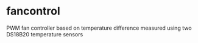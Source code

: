 # fancontrol
PWM fan controller based on temperature difference measured using two DS18B20 temperature sensors
